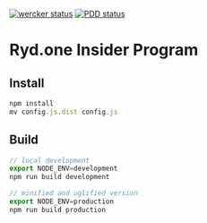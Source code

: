 [![wercker status](https://app.wercker.com/status/085ce67cc66de6a9757524e613209e19/s/master "wercker status")](https://app.wercker.com/project/byKey/085ce67cc66de6a9757524e613209e19)
[![PDD status](http://www.0pdd.com/svg?name=ThinxNet/ryd-insider-program-fe)](http://www.0pdd.com/p?name=ThinxNet/ryd-insider-program-fe)

Ryd.one Insider Program
=========================

## Install
```js
npm install
mv config.js.dist config.js
```

## Build
```js
// local development
export NODE_ENV=development
npm run build development
```

```js
// minified and uglified version
export NODE_ENV=production
npm run build production
```
